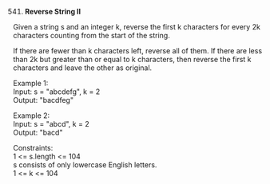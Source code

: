 541. **Reverse String II**

Given a string s and an integer k, reverse the first k characters for every 2k characters counting from the start of the string.<br>

If there are fewer than k characters left, reverse all of them. If there are less than 2k but greater than or equal to k characters, then reverse the first k characters and leave the other as original.<br>

Example 1:<br>
Input: s = "abcdefg", k = 2<br>
Output: "bacdfeg"<br>

Example 2:<br>
Input: s = "abcd", k = 2<br>
Output: "bacd"<br>

Constraints:<br>
1 <= s.length <= 104<br>
s consists of only lowercase English letters.<br>
1 <= k <= 104
